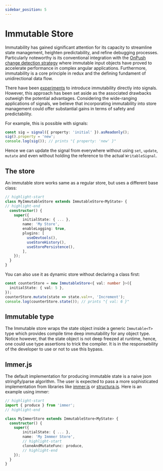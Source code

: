 ```yaml
---
sidebar_position: 5
---
```


# Immutable Store

Immutability has gained significant attention for its capacity to streamline state management, heighten predictability, and refine debugging processes. Particularly noteworthy is its conventional integration with the [OnPush change detection strategy](https://angular.io/guide/change-detection-skipping-subtrees) where immutable input objects have proved to accelerate performance in complex angular applications. Furthermore, immutability is a core principle in redux and the defining fundament of unidirectional data flow.

There have been [experiments](https://github.com/angular/angular/pull/49644) to introduce immutability directly into signals. However, this approach has been set aside as the associated drawbacks outweigh the potential advantages. Considering the wide-ranging applications of signals, we believe that incorporating immutability into store management could offer substantial gains in terms of safety and predictability.

For example, this is possible with signals:

```typescript
const sig = signal({ property: 'initial' }).asReadonly();
sig().property = 'new';
console.log(sig()); // prints "{ property: 'new' }"
```

Hence we can update the signal from everywhere without using `set`, `update`, `mutate` and even without holding the reference to the actual `WritableSignal`.

## The store

An immutable store works same as a regular store, but uses a different base class:

```typescript
// highlight-start
class MyImmutableStore extends ImmutableStore<MyState> {
// highlight-end
  constructor() {
    super({
        initialState: { ... },
        name: 'My Store',
        enableLogging: true,
        plugins: [
          useDevtools(),
          useStoreHistory(),
          useStorePersistence(),
        ],
    });
  }
}

```

You can also use it as dynamic store without declaring a class first:

```typescript
const counterStore = new ImmutableStore<{ val: number }>({
  initialState: { val: 5 },
});
counterStore.mutate(state => state.val++, 'Increment');
console.log(counterStore.state()); // prints "{ val: 6 }"
```

## Immutable type

The Immutable store wraps the state object inside a generic `Immutable<T>` type which provides compile time deep immutability for any object type. Notice however, that the state object is not deep freezed at runtime, hence, one could use type assertions to trick the compiler. It is in the responsebility of the developer to use or not to use this bypass.

## Immer.js

The default implementation for producing immutable state is a naive json stringify/parse algorithm. The user is expected to pass a more sophisticated implementation from libraries like [immer.js](https://immerjs.github.io/immer/) or [structura.js](https://giusepperaso.github.io/structura.js/).
Here is an example using immer:

```typescript
// highlight-start
import { produce } from 'immer';
// highlight-end

class MyImmerStore extends ImmutableStore<MyState> {
  constructor() {
    super({
        initialState: { ... },
        name: 'My Immmer Store',
        // highlight-start
        cloneAndMutateFunc: produce,
        // highlight-end
    });
  }
}
```
